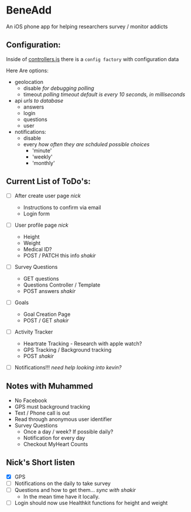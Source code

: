 # BeneAdd
An iOS phone app for helping researchers survey / monitor addicts


Configuration:
---
Inside of [controllers.js](https://github.com/nicksteffens/addiction-research/blob/master/www/js/controllers.js) there is a `config factory` with configuration data

Here Are options:
- geolocation
  * disable _for debugging polling_
  * timeout _polling timeout default is every 10 seconds, in milliseconds_
- api  _urls to database_
  * answers
  * login
  * questions
  * user
- notifications:
  * disable
  * every _how often they are schduled possible choices_
    * 'minute'
    * 'weekly'
    * 'monthly'


Current List of ToDo's:
---
- [ ] After create user page _nick_
  * Instructions to confirm via email
  * Login form
- [ ] User profile page _nick_
  * Height
  * Weight
  * Medical ID?
  * POST / PATCH this info _shakir_
- [ ] Survey Questions
  * GET questions
  * Questions Controller / Template
  * POST answers _shakir_
- [ ] Goals
  * Goal Creation Page
  * POST / GET _shakir_
- [ ] Activity Tracker
  * Heartrate Tracking - Research with apple watch?
  * GPS Tracking / Background tracking
  * POST _shakir_
- [ ] Notifications!!! _need help looking into_ _kevin?_


Notes with Muhammed
---
- No Facebook
- GPS must background tracking
- Text / Phone call is out
- Read through anonymous user identifier
- Survey Questions
  * Once a day / week? If possible daily?
  * Notification for every day
  * Checkout MyHeart Counts


Nick's Short listen
---
- [x] GPS
- [ ] Notifications on the daily to take survey
- [ ] Questions and how to get them... _sync with shakir_
  * In the mean time have it locally.
- [ ] Login should now use Healthkit functions for height and weight
